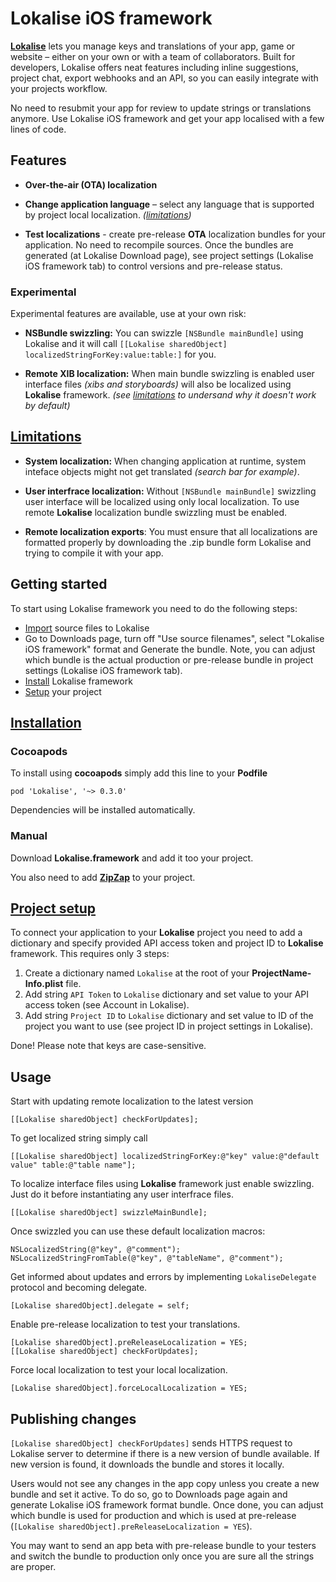 # Lokalise iOS framework

**[Lokalise](https://lokali.se)** lets you manage keys and translations of your app, game or website – either on your own or with a team of collaborators. Built for developers, Lokalise offers neat features including inline suggestions, project chat, export webhooks and an API, so you can easily integrate with your projects workflow.

No need to resubmit your app for review to update strings or translations anymore. Use Lokalise iOS framework and get your app localised with a few lines of code.

## Features

- **Over-the-air (OTA) localization**

- **Change application language** – select any language that is supported by project local localization. *([limitations](#limitations))*

- **Test localizations** - create pre-release **OTA** localization bundles for your application. No need to recompile sources. Once the bundles are generated (at Lokalise Download page), see project settings (Lokalise iOS framework tab) to control versions and pre-release status.

### Experimental

Experimental features are available, use at your own risk:

- **NSBundle swizzling:** You can swizzle `[NSBundle mainBundle]` using Lokalise and it will call `[[Lokalise sharedObject] localizedStringForKey:value:table:]` for you.

- **Remote XIB localization:** When main bundle swizzling is enabled user interface files *(xibs and storyboards)* will also be localized using **Lokalise** framework. *(see [limitations](#limitations) to undersand why it doesn't work by default)*



## [Limitations](id:limitations)

- **System localization:** When changing application at runtime, system inteface objects might not get translated *(search bar for example)*.

- **User interfrace localization:** Without `[NSBundle mainBundle]` swizzling user interface will be localized using only local localization. To use remote **Lokalise** localization bundle swizzling must be enabled.

- **Remote localization exports**: You must ensure that all localizations are formatted properly by downloading the .zip bundle form Lokalise and trying to compile it with your app.


## Getting started

To start using Lokalise framework you need to do the following steps:

- [Import](http://docs.lokali.se/en/topic/Uploading-files) source files to Lokalise
- Go to Downloads page, turn off "Use source filenames", select "Lokalise iOS framework" format and Generate the bundle. Note, you can adjust which bundle is the actual production or pre-release bundle in project settings (Lokalise iOS framework tab).
- [Install](#installation) Lokalise framework
- [Setup](#setup) your project



## [Installation](id:installation)

### Cocoapods

To install using **cocoapods** simply add this line to your **Podfile**

```
pod 'Lokalise', '~> 0.3.0'
```

Dependencies will be installed automatically.

### Manual

Download **Lokalise.framework** and add it too your project.

You also need to add **[ZipZap](https://github.com/pixelglow/zipzap)** to your project.

## [Project setup](id:setup)

To connect your application to your **Lokalise** project you need to add a dictionary and specify provided API access token and project ID to **Lokalise** framework. This requires only 3 steps:

1. Create a dictionary named `Lokalise` at the root of your **ProjectName-Info.plist** file.
2. Add string `API Token` to `Lokalise` dictionary and set value to your API access token (see Account in Lokalise).
3. Add string `Project ID` to `Lokalise` dictionary and set value to ID of the project you want to use (see project ID in project settings in Lokalise).

Done! Please note that keys are case-sensitive.

## Usage


Start with updating remote localization to the latest version

```
[[Lokalise sharedObject] checkForUpdates];
```

To get localized string simply call

```
[[Lokalise sharedObject] localizedStringForKey:@"key" value:@"default value" table:@"table name"];
```

To localize interface files using **Lokalise** framework just enable swizzling. Just do it before instantiating any user interfrace files.

```
[[Lokalise sharedObject] swizzleMainBundle];
```

Once swizzled you can use these default localization macros:

```
NSLocalizedString(@"key", @"comment");
NSLocalizedStringFromTable(@"key", @"tableName", @"comment");
```

Get informed about updates and errors by implementing `LokaliseDelegate` protocol and becoming delegate.

```
[Lokalise sharedObject].delegate = self;
```

Enable pre-release localization to test your translations.

```
[Lokalise sharedObject].preReleaseLocalization = YES;
[[Lokalise sharedObject] checkForUpdates];

```

Force local localization to test your local localization.

```
[Lokalise sharedObject].forceLocalLocalization = YES;
```

## Publishing changes


`[Lokalise sharedObject] checkForUpdates]` sends HTTPS request to Lokalise server to determine if there is a new version of bundle available. If new version is found, it downloads the bundle and stores it locally.

Users would not see any changes in the app copy unless you create a new bundle and set it active. To do so, go to Downloads page again and generate Lokalise iOS framework format bundle. Once done, you can adjust which bundle is used for production and which is used at pre-release (`[Lokalise sharedObject].preReleaseLocalization = YES`).

You may want to send an app beta with pre-release bundle to your testers and switch the bundle to production only once you are sure all the strings are proper.

